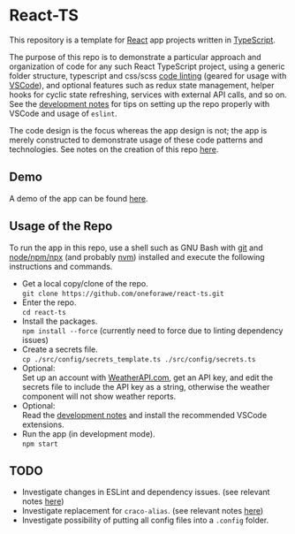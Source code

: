 # React-TS

This repository is a template for [React](https://react.dev) app projects
written in [TypeScript](https://www.typescriptlang.org).

The purpose of this repo is to demonstrate a particular approach and
organization of code for any such React TypeScript project, using a generic
folder structure, typescript and css/scss [code linting](./docs/Development.md)
(geared for usage with [VSCode](https://code.visualstudio.com/)), and optional
features such as redux state management, helper hooks for cyclic state
refreshing, services with external API calls, and so on.  See the
[development notes](./docs/Development.md) for tips on setting up the repo
properly with VSCode and usage of `eslint`.

The code design is the focus whereas the app design is not; the app is merely
constructed to demonstrate usage of these code patterns and technologies.  See
notes on the creation of this repo [here](./docs/Creation.md).

## Demo

A demo of the app can be found
[here](https://www.andrew-forrester.com/demos/react-ts/).

## Usage of the Repo

To run the app in this repo, use a shell such as GNU Bash with
[git](https://git-scm.com) and [node/npm/npx](https://nodejs.org) (and probably
[nvm](https://github.com/nvm-sh/nvm)) installed and execute the following
instructions and commands.

* Get a local copy/clone of the repo.  
  `git clone https://github.com/oneforawe/react-ts.git`
* Enter the repo.  
  `cd react-ts`
* Install the packages.  
  `npm install --force` (currently need to force due to linting dependency issues)
* Create a secrets file.  
  `cp ./src/config/secrets_template.ts ./src/config/secrets.ts`
* Optional:  
  Set up an account with [WeatherAPI.com](https://www.weatherapi.com/), get an
  API key, and edit the secrets file to include the API key as a string,
  otherwise the weather component will not show weather reports.
* Optional:  
  Read the [development notes](./docs/Development.md) and install the
  recommended VSCode extensions.
* Run the app (in development mode).  
  `npm start`

## TODO

* Investigate changes in ESLint and dependency issues. (see relevant notes
  [here](./docs/Creation.md))
* Investigate replacement for `craco-alias`. (see relevant notes
  [here](./docs/Creation.md))
* Investigate possibility of putting all config files into a `.config` folder.
